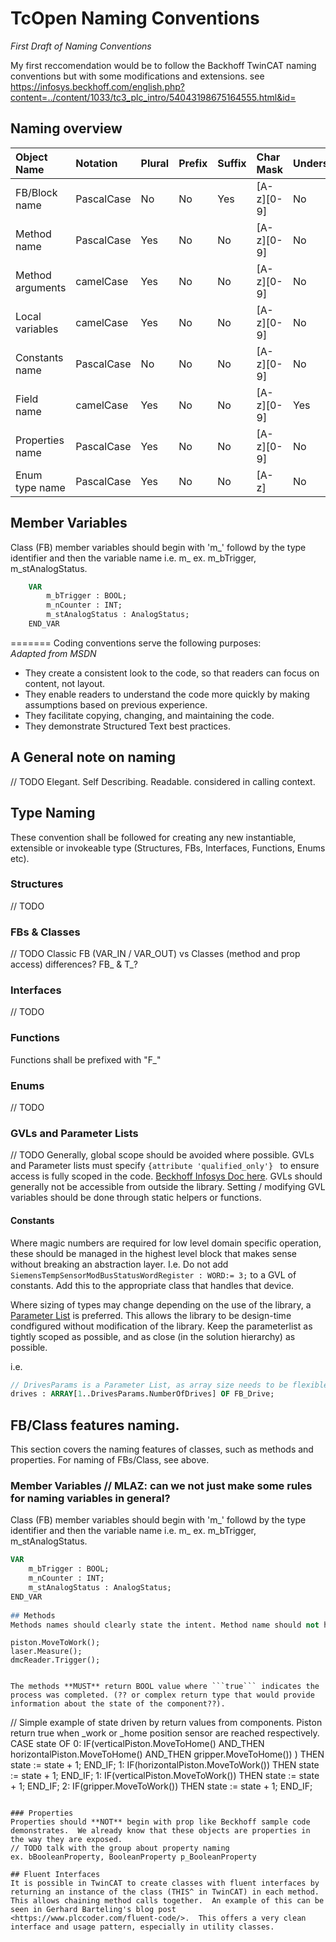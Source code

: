 # TcOpen Naming Conventions
*First Draft of Naming Conventions*

My first reccomendation would be to follow the Backhoff TwinCAT naming conventions but with some modifications and extensions.  see <https://infosys.beckhoff.com/english.php?content=../content/1033/tc3_plc_intro/54043198675164555.html&id=>

## Naming overview

| Object Name               | Notation   | Plural | Prefix | Suffix | Char Mask          | Underscores |
|:--------------------------|:-----------|:-------|:-------|:-------|:-------------------|:------------|
| FB/Block name             | PascalCase | No     | No     | Yes    | [A-z][0-9]         | No          |
| Method name               | PascalCase | Yes    | No     | No     | [A-z][0-9]         | No          |
| Method arguments          | camelCase  | Yes    | No     | No     | [A-z][0-9]         | No          |
| Local variables           | camelCase  | Yes    | No     | No     | [A-z][0-9]         | No          |
| Constants name            | PascalCase | No     | No     | No     | [A-z][0-9]         | No          |
| Field name                | camelCase  | Yes    | No     | No     | [A-z][0-9]         | Yes         |
| Properties name           | PascalCase | Yes    | No     | No     | [A-z][0-9]         | No          |
| Enum type name            | PascalCase | Yes    | No     | No     | [A-z]              | No          |


## Member Variables
Class (FB) member variables should begin with 'm_' followd by the type identifier and then the variable name i.e. m_<TypeIdentifier><VariableName> 
ex. m_bTrigger, m_stAnalogStatus.
    
```Pascal
    VAR
        m_bTrigger : BOOL;
        m_nCounter : INT;
        m_stAnalogStatus : AnalogStatus;
    END_VAR
```
=======
Coding conventions serve the following purposes:
<br/>_Adapted from MSDN_
* They create a consistent look to the code, so that readers can focus on content, not layout.
* They enable readers to understand the code more quickly by making assumptions based on previous experience.
* They facilitate copying, changing, and maintaining the code.
* They demonstrate Structured Text best practices.

## A General note on naming
// TODO Elegant. Self Describing. Readable. considered in calling context. 
<br/>

## Type Naming
These convention shall be followed for creating any new instantiable, extensible or invokeable type (Structures, FBs, Interfaces, Functions, Enums etc).
<br/>
### Structures
// TODO
<br/>
### FBs & Classes
// TODO Classic FB (VAR_IN / VAR_OUT) vs Classes (method and prop access) differences? FB_ & T_?
<br/>

### Interfaces
// TODO
<br/>

### Functions
Functions shall be prefixed with "F_"

### Enums
// TODO
<br/>

### GVLs and Parameter Lists
// TODO
Generally, global scope should be avoided where possible.
GVLs and Parameter lists must specify `{attribute 'qualified_only'} ` to ensure access is fully scoped in the code. [Beckhoff Infosys Doc here](https://infosys.beckhoff.com/english.php?content=../content/1033/tc3_plc_intro/9007201784510091.html&id=8098035924341237087).
GVLs should generally not be accessible from outside the library. Setting / modifying GVL variables should be done through static helpers or functions.

#### Constants
Where magic numbers are required for low level domain specific operation, these should be managed in the highest level block that makes sense without breaking an abstraction layer. I.e. Do not add `SiemensTempSensorModBusStatusWordRegister : WORD:= 3;` to a GVL of constants. Add this to the appropriate class that handles that device.

Where sizing of types may change depending on the use of the library, a [Parameter List](https://infosys.beckhoff.com/english.php?content=../content/1033/tc3_plc_intro/18014401980319499.html&id=6895410617442004539) is preferred. This allows the library to be design-time condfigured without modification of the library. Keep the parameterlist as tightly scoped as possible, and as close (in the solution hierarchy) as possible.

i.e. 
```Pascal
// DrivesParams is a Parameter List, as array size needs to be flexible
drives : ARRAY[1..DrivesParams.NumberOfDrives] OF FB_Drive; 
```

## FB/Class features naming.
This section covers the naming features of classes, such as methods and properties. For naming of FBs/Class, see above.

### Member Variables // MLAZ: can we not just make some rules for naming variables in general?
Class (FB) member variables should begin with 'm_' followd by the type identifier and then the variable name i.e. m_<TypeIdentifier><VariableName> 
ex. m_bTrigger, m_stAnalogStatus.
```Pascal
VAR
    m_bTrigger : BOOL;
    m_nCounter : INT;
    m_stAnalogStatus : AnalogStatus;
END_VAR
   
## Methods
Methods names should clearly state the intent. Method name should not have any prefix (??some exceptions for testing methods??). Methods in components should be used to perfrom an action (Movement, Measurement, Trigger etc.)

```
    piston.MoveToWork();
    laser.Measure();
    dmcReader.Trigger();    
```

The methods **MUST** return BOOL value where ```true``` indicates the process was completed. (?? or complex return type that would provide information about the state of the component??).

```
// Simple example of state driven by return values from components. Piston return true when _work or _home position sensor are reached respectively.
 CASE state OF
 0:
    IF(verticalPiston.MoveToHome() 
    AND_THEN horizontalPiston.MoveToHome()
    AND_THEN gripper.MoveToHome()) 
    ) 
    THEN
        state := state + 1;
    END_IF;
 1:
    IF(horizontalPiston.MoveToWork()) THEN
        state := state + 1;
    END_IF;
 1:
    IF(verticalPiston.MoveToWork()) THEN
        state := state + 1;
    END_IF;
 2:
    IF(gripper.MoveToWork()) THEN
        state := state + 1;
    END_IF;
```
    
### Properties
Properties should **NOT** begin with prop like Beckhoff sample code demonstrates.  We already know that these objects are properties in the way they are exposed.  
// TODO talk with the group about property naming
ex. bBooleanProperty, BooleanProperty p_BooleanProperty

## Fluent Interfaces
It is possible in TwinCAT to create classes with fluent interfaces by returning an instance of the class (THIS^ in TwinCAT) in each method.  This allows chaining method calls together.  An example of this can be seen in Gerhard Barteling's blog post <https://www.plccoder.com/fluent-code/>.  This offers a very clean interface and usage pattern, especially in utility classes.
